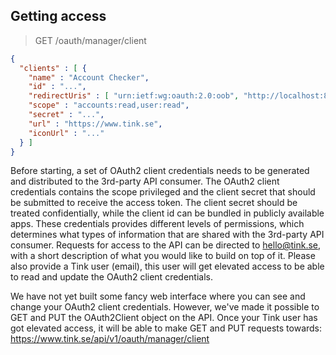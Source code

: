 ## Getting access

> GET /oauth/manager/client

```json
{
  "clients" : [ {
    "name" : "Account Checker",
    "id" : "...",
    "redirectUris" : [ "urn:ietf:wg:oauth:2.0:oob", "http://localhost:8881/", "https://link-example.appspot.com/" ],
    "scope" : "accounts:read,user:read",
    "secret" : "...",
    "url" : "https://www.tink.se",
    "iconUrl" : "..."
  } ]
}
```

Before starting, a set of OAuth2 client credentials needs to be generated and distributed to the 3rd-party API consumer. The OAuth2 client credentials contains the scope privileged and the client secret that should be submitted to receive the access token. The client secret should be treated confidentially, while the client id can be bundled in publicly available apps. These credentials provides different levels of permissions, which determines what types of information that are shared with the 3rd-party API consumer. Requests for access to the API can be directed to hello@tink.se, with a short description of what you would like to build on top of it. Please also provide a Tink user (email), this user will get elevated access to be able to read and update the OAuth2 client credentials.

We have not yet built some fancy web interface where you can see and change your OAuth2 client credentials. However, we've made it possible to GET and PUT the OAuth2Client object on the API. Once your Tink user has got elevated access, it will be able to make GET and PUT requests towards: https://www.tink.se/api/v1/oauth/manager/client

